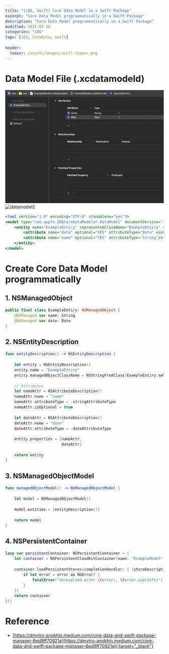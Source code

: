 ```yaml
---
title: "[iOS, Swift] Core Data Model in a Swift Package"
excerpt: "Core Data Model programmatically in a Swift Package"
description: "Core Data Model programmatically in a Swift Package"
modified: 2021-05-20
categories: "iOS"
tags: [iOS, CoreData, Swift]

header:
  teaser: /assets/images/swift-teaser.png
---
```


# Data Model File (.xcdatamodeld)

![datamodel](/assets/images/post/ios/coredata/datamodel.png)
![datamodel2](/assets/images/post/ios/coredata/datemodel2.png)

```xml
<?xml version="1.0" encoding="UTF-8" standalone="yes"?>
<model type="com.apple.IDECoreDataModeler.DataModel" documentVersion="1.0" lastSavedToolsVersion="18154" systemVersion="20E241" minimumToolsVersion="Automatic" sourceLanguage="Swift" userDefinedModelVersionIdentifier="">
    <entity name="ExampleEntiry" representedClassName="ExampleEntiry" syncable="YES" codeGenerationType="class">
        <attribute name="date" optional="YES" attributeType="Date" usesScalarValueType="NO"/>
        <attribute name="name" optional="YES" attributeType="String"/>
    </entity>
</model>
```

# Create Core Data Model programmatically

## 1. NSManagedObject

```swift
public final class ExampleEntiry: NSManagedObject {
    @NSManaged var name: String
    @NSManaged var date: Date
}
```

## 2. NSEntityDescription

```swift
func entityDescription() -> NSEntityDescription {

    let entity = NSEntityDescription()
    entity.name = "ExampleEntiry"
    entity.managedObjectClassName = NSStringFromClass(ExampleEntiry.self)

    // Attributes
    let nameAttr = NSAttributeDescription()
    nameAttr.name = "name"
    nameAttr.attributeType = .stringAttributeType
    nameAttr.isOptional = true

    let dateAttr = NSAttributeDescription()
    dateAttr.name = "date"
    dateAttr.attributeType = .dateAttributeType

    entity.properties = [nameAttr,
                         dateAttr]

    return entity
}
```


## 3. NSManagedObjectModel

```swift
func managedObjectModel() -> NSManagedObjectModel {

    let model = NSManagedObjectModel()

    model.entities = [entityDescription()]

    return model
}
```

## 4. NSPersistentContainer

```swift
lazy var persistentContainer: NSPersistentContainer = {
    let container = NSPersistentCloudKitContainer(name: "ExampleModel", managedObjectModel: managedObjectModel())

    container.loadPersistentStores(completionHandler: { (storeDescription, error) in
        if let error = error as NSError? {
            fatalError("Unresolved error \(error), \(error.userInfo)")
        }
    })
    return container
}()
```

# Reference
- [https://dmytro-anokhin.medium.com/core-data-and-swift-package-manager-6ed9ff70921a](https://dmytro-anokhin.medium.com/core-data-and-swift-package-manager-6ed9ff70921a){:target="_blank"}
